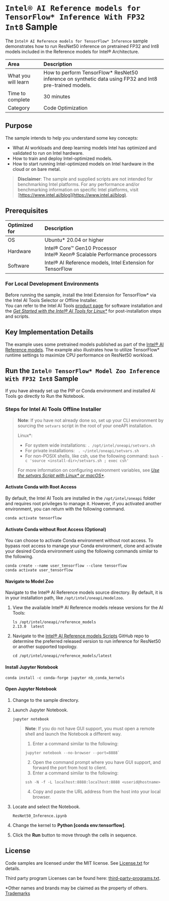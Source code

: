 # `Intel® AI Reference models for TensorFlow* Inference With FP32 Int8` Sample

The `Intel® AI Reference models for TensorFlow* Inference` sample demonstrates how to run ResNet50 inference on pretrained FP32 and Int8 models included in the Reference models for Intel® Architecture.

| Area                  | Description
|:---                   |:---
| What you will learn   | How to perform TensorFlow* ResNet50 inference on synthetic data using FP32 and Int8 pre-trained models.
| Time to complete      | 30 minutes
| Category              | Code Optimization

## Purpose

The sample intends to help you understand some key concepts:

  - What AI workloads and deep learning models Intel has optimized and validated to run on Intel hardware.
  - How to train and deploy Intel-optimized models.
  - How to start running Intel-optimized models on Intel hardware in the cloud or on bare metal.

> **Disclaimer**: The sample and supplied scripts are not intended for benchmarking Intel platforms. For any performance and/or benchmarking information on specific Intel platforms, visit [https://www.intel.ai/blog](https://www.intel.ai/blog).

## Prerequisites

| Optimized for   | Description
|:---             |:---
| OS              | Ubuntu* 20.04 or higher
| Hardware        | Intel® Core™ Gen10 Processor <br> Intel® Xeon® Scalable Performance processors
| Software        | Intel® AI Reference models, Intel Extension for TensorFlow

### For Local Development Environments

Before running the sample, install the Intel Extension for TensorFlow* via the Intel AI Tools Selector or Offline Installer.   
You can refer to the Intel AI Tools [product page](https://www.intel.com/content/www/us/en/developer/tools/oneapi/ai-analytics-toolkit.html) for software installation and the *[Get Started with the Intel® AI Tools for Linux*](https://software.intel.com/en-us/get-started-with-intel-oneapi-linux-get-started-with-the-intel-ai-analytics-toolkit)* for post-installation steps and scripts.



## Key Implementation Details

The example uses some pretrained models published as part of the [Intel® AI Reference models](https://github.com/IntelAI/models). The example also illustrates how to utilize TensorFlow* runtime settings to maximize CPU performance on ResNet50 workload.


## Run the `Intel® TensorFlow* Model Zoo Inference With FP32 Int8` Sample

If you have already set up the PIP or Conda environment and installed AI Tools go directly to Run the Notebook.
### Steps for Intel AI Tools Offline Installer   

> **Note**: If you have not already done so, set up your CLI
> environment by sourcing  the `setvars` script in the root of your oneAPI installation.
>
> Linux*:
> - For system wide installations: `. /opt/intel/oneapi/setvars.sh`
> - For private installations: ` . ~/intel/oneapi/setvars.sh`
> - For non-POSIX shells, like csh, use the following command: `bash -c 'source <install-dir>/setvars.sh ; exec csh'`
>
> For more information on configuring environment variables, see *[Use the setvars Script with Linux* or macOS*](https://www.intel.com/content/www/us/en/develop/documentation/oneapi-programming-guide/top/oneapi-development-environment-setup/use-the-setvars-script-with-linux-or-macos.html)*.

#### Activate Conda with Root Access

By default, the Intel AI Tools are installed in the `/opt/intel/oneapi` folder and requires root privileges to manage it. However, if you activated another environment, you can return with the following command.
```
conda activate tensorflow
```

#### Activate Conda without Root Access (Optional)

You can choose to activate Conda environment without root access. To bypass root access to manage your Conda environment, clone and activate your desired Conda environment using the following commands similar to the following.

```
conda create --name user_tensorflow --clone tensorflow
conda activate user_tensorflow
```

#### Navigate to Model Zoo

Navigate to the Intel® AI Reference models source directory. By default, it is in your installation path, like `/opt/intel/oneapi/modelzoo`. 

1. View the available Intel® AI Reference models release versions for the AI Tools:
   ```
   ls /opt/intel/oneapi/reference_models
   2.13.0  latest
   ```
2. Navigate to the [Intel® AI Reference models Scripts](https://github.com/IntelAI/models/tree/v2.11.0/benchmarks) GitHub repo to determine the preferred released version to run inference for ResNet50 or another supported topology.
   ```
   cd /opt/intel/oneapi/reference_models/latest
   ```

#### Install Jupyter Notebook

```
conda install -c conda-forge jupyter nb_conda_kernels
```

#### Open Jupyter Notebook

1. Change to the sample directory.
2. Launch Jupyter Notebook.
   ```
   jupyter notebook
   ```
   > **Note**: If you do not have GUI support, you must open a remote shell and launch the Notebook a different way.
   > 1. Enter a command similar to the following:
   >   ```
   >   jupyter notebook --no-browser --port=8888`
   >   ```
   >2. Open the command prompt where you have GUI support, and forward the port from host to client.
   >3. Enter a command similar to the following:
   >   ```
   >   ssh -N -f -L localhost:8888:localhost:8888 <userid@hostname>
   >   ```
   >4. Copy and paste the URL address from the host into your local browser.

3. Locate and select the Notebook.
   ```
   ResNet50_Inference.ipynb
   ```
4. Change the kernel to **Python [conda env:tensorflow]**.
5. Click the **Run** button to move through the cells in sequence.


## License

Code samples are licensed under the MIT license. See
[License.txt](https://github.com/oneapi-src/oneAPI-samples/blob/master/License.txt) for details.

Third party program Licenses can be found here: [third-party-programs.txt](https://github.com/oneapi-src/oneAPI-samples/blob/master/third-party-programs.txt). 


*Other names and brands may be claimed as the property of others. [Trademarks](https://www.intel.com/content/www/us/en/legal/trademarks.html)
